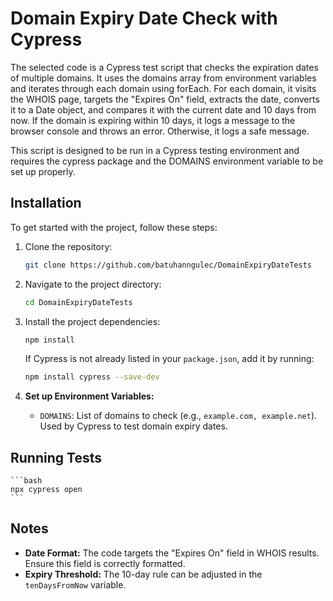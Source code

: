 # Domain Expiry Date Check with Cypress

The selected code is a Cypress test script that checks the expiration dates of multiple domains. It uses the domains array from environment variables and iterates through each domain using forEach. For each domain, it visits the WHOIS page, targets the "Expires On" field, extracts the date, converts it to a Date object, and compares it with the current date and 10 days from now. If the domain is expiring within 10 days, it logs a message to the browser console and throws an error. Otherwise, it logs a safe message.

This script is designed to be run in a Cypress testing environment and requires the cypress package and the DOMAINS environment variable to be set up properly.

## Installation

To get started with the project, follow these steps:

1. Clone the repository:
    ```bash
    git clone https://github.com/batuhanngulec/DomainExpiryDateTests
    ```
2. Navigate to the project directory:
    ```bash
    cd DomainExpiryDateTests
    ```
3. Install the project dependencies:
    ```bash
    npm install
    ```

    If Cypress is not already listed in your `package.json`, add it by running:
    ```bash
    npm install cypress --save-dev
    ```

4. **Set up Environment Variables:**
    - `DOMAINS`: List of domains to check (e.g., `example.com, example.net`). Used by Cypress to test domain expiry dates.

## Running Tests

    ```bash
    npx cypress open
    ```

## Notes

- **Date Format:** The code targets the "Expires On" field in WHOIS results. Ensure this field is correctly formatted.
- **Expiry Threshold:** The 10-day rule can be adjusted in the `tenDaysFromNow` variable.

